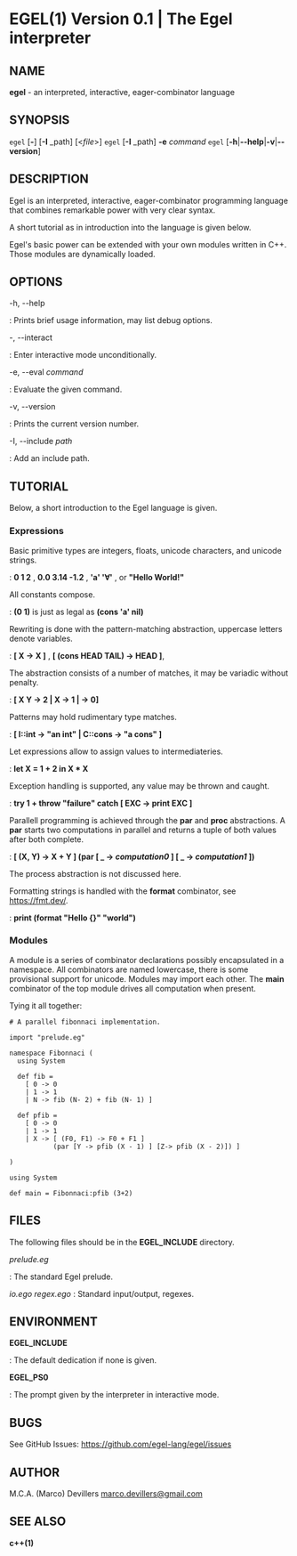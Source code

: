 EGEL(1) Version 0.1 | The Egel interpreter
==

## NAME

**egel** - an interpreted, interactive, eager-combinator language

## SYNOPSIS

`egel` \[**-**] \[**-I** _path] \[<_file_>]
`egel` \[**-I** _path] **-e** _command_
`egel` \[**-h**|**--help**|**-v**|**--version**]

## DESCRIPTION

Egel is an interpreted, interactive, eager-combinator  programming language that
combines remarkable power with very clear syntax.

A short tutorial as in introduction into the language is given below.

Egel's basic power can be extended with your own modules written in C++.
Those modules are dynamically loaded.

## OPTIONS

-h, --help

:   Prints brief usage information, may list debug options.

-, --interact

:   Enter interactive mode unconditionally.

-e, --eval _command_

:   Evaluate the given command.

-v, --version

:   Prints the current version number.

-I, --include _path_

:   Add an include path.

## TUTORIAL

Below, a short introduction to the Egel language is given.

### Expressions

Basic primitive types are integers, floats, unicode characters, and unicode strings.

:  **0 1 2** , **0.0 3.14 -1.2** , **'a' '∀'** , or **"Hello World!"**

All constants compose.

:  **(0 1)** is just as legal as **(cons 'a' nil)**

Rewriting is done with the pattern-matching abstraction, uppercase letters denote variables. 

: **\[ X -> X ]** , **\[ (cons HEAD TAIL) -> HEAD ]**,

The abstraction consists of a number of matches, it may be variadic without penalty.

: **\[ X Y -> 2 | X -> 1 | -> 0]**

Patterns may hold rudimentary type matches.

: **\[ I::int -> "an int" | C::cons -> "a cons" ]**

Let expressions allow to assign values to intermediateries.

: **let X = 1 + 2 in X * X**

Exception handling is supported, any value may be thrown and caught.

: **try 1 + throw "failure" catch \[ EXC -> print EXC ]**

Parallell programming is achieved  through the **par** and **proc** abstractions. 
A **par** starts two computations in parallel and returns a tuple of both values after both complete.

: **\[ (X, Y) -> X + Y ] (par \[ _ -> _computation0_ ] \[ _ -> _computation1_ ])** 

The process abstraction is not discussed here.

Formatting strings is handled with the **format** combinator, see <https://fmt.dev/>.

: **print (format "Hello {}" "world")**

### Modules

A module is a series of combinator declarations possibly encapsulated in a namespace.
All combinators are named lowercase, there is some provisional support for unicode.
Modules may import each other. The **main** combinator of the top module drives
all computation when present.

Tying it all together:

```
# A parallel fibonnaci implementation.

import "prelude.eg"

namespace Fibonnaci (
  using System

  def fib =
    [ 0 -> 0
    | 1 -> 1
    | N -> fib (N- 2) + fib (N- 1) ]

  def pfib = 
    [ 0 -> 0 
    | 1 -> 1 
    | X -> [ (F0, F1) -> F0 + F1 ]
           (par [Y -> pfib (X - 1) ] [Z-> pfib (X - 2)]) ]

)

using System

def main = Fibonnaci:pfib (3+2)
```

## FILES

The following files should be in the **EGEL_INCLUDE** directory.

*prelude.eg*

:   The standard Egel prelude.

*io.ego* *regex.ego*
:   Standard input/output, regexes.

## ENVIRONMENT

**EGEL_INCLUDE**

:   The default dedication if none is given.

**EGEL_PS0**

:   The prompt given by the interpreter in interactive mode.

## BUGS

See GitHub Issues: <https://github.com/egel-lang/egel/issues>

## AUTHOR

M.C.A. (Marco) Devillers <marco.devillers@gmail.com>

## SEE ALSO

**c++(1)**
